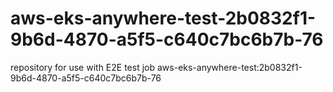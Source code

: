 # aws-eks-anywhere-test-2b0832f1-9b6d-4870-a5f5-c640c7bc6b7b-76
repository for use with E2E test job aws-eks-anywhere-test:2b0832f1-9b6d-4870-a5f5-c640c7bc6b7b-76
